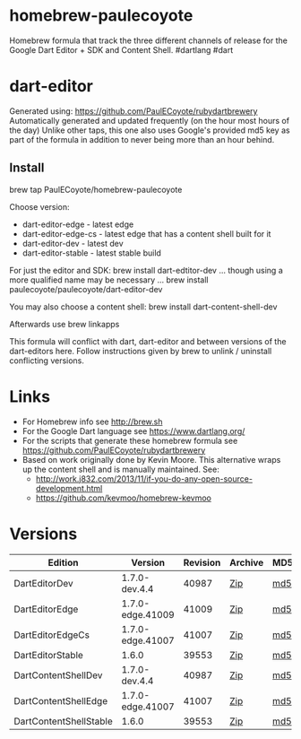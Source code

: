 homebrew-paulecoyote
====================

Homebrew formula that track the three different channels of release for the Google Dart Editor + SDK and Content Shell.  #dartlang #dart

dart-editor
===========

Generated using: https://github.com/PaulECoyote/rubydartbrewery
Automatically generated and updated frequently (on the hour most hours of the day)
Unlike other taps, this one also uses Google's provided md5 key as part of the formula in addition to never being more than an hour behind.

Install
-------
brew tap PaulECoyote/homebrew-paulecoyote

Choose version:
* dart-editor-edge - latest edge
* dart-editor-edge-cs - latest edge that has a content shell built for it
* dart-editor-dev - latest dev
* dart-editor-stable - latest stable build

For just the editor and SDK:
brew install dart-edtitor-dev
... though using a more qualified name may be necessary ...
brew install paulecoyote/paulecoyote/dart-editor-dev

You may also choose a content shell:
brew install dart-content-shell-dev

Afterwards use 
brew linkapps

This formula will conflict with dart, dart-editor and between versions of the dart-editors here.  Follow instructions given by brew to unlink / uninstall conflicting versions.

Links
=====
* For Homebrew info see http://brew.sh
* For the Google Dart language see https://www.dartlang.org/
* For the scripts that generate these homebrew formula see https://github.com/PaulECoyote/rubydartbrewery
* Based on work originally done by Kevin Moore. This alternative wraps up the content shell and is manually maintained.  See: 
    * http://work.j832.com/2013/11/if-you-do-any-open-source-development.html
    * https://github.com/kevmoo/homebrew-kevmoo

Versions
========
| Edition | Version | Revision | Archive | MD5 | Notes |
| ------- | ------- | -------- | ------- | --- | ----- |
| DartEditorDev | 1.7.0-dev.4.4 | 40987 | [Zip](https://storage.googleapis.com/dart-archive/channels/dev/release/40987/editor/darteditor-macos-x64.zip) | [md5](https://storage.googleapis.com/dart-archive/channels/dev/release/40987/editor/darteditor-macos-x64.zip.md5sum) | [Changes](https://storage.googleapis.com/dart-archive/channels/dev/release/latest/changelog.html) |
| DartEditorEdge | 1.7.0-edge.41009 | 41009 | [Zip](https://storage.googleapis.com/dart-archive/channels/be/raw/41009/editor/darteditor-macos-x64.zip) | [md5](https://storage.googleapis.com/dart-archive/channels/be/raw/41009/editor/darteditor-macos-x64.zip.md5sum) | - |
| DartEditorEdgeCs | 1.7.0-edge.41007 | 41007 | [Zip](https://storage.googleapis.com/dart-archive/channels/be/raw/41007/editor/darteditor-macos-x64.zip) | [md5](https://storage.googleapis.com/dart-archive/channels/be/raw/41007/editor/darteditor-macos-x64.zip.md5sum) | - |
| DartEditorStable | 1.6.0 | 39553 | [Zip](https://storage.googleapis.com/dart-archive/channels/stable/release/39553/editor/darteditor-macos-x64.zip) | [md5](https://storage.googleapis.com/dart-archive/channels/stable/release/39553/editor/darteditor-macos-x64.zip.md5sum) | [Changes](https://storage.googleapis.com/dart-archive/channels/stable/release/latest/changelog.html) |
| DartContentShellDev | 1.7.0-dev.4.4 | 40987 | [Zip](https://storage.googleapis.com/dart-archive/channels/dev/release/40987/dartium/content_shell-macos-ia32-release.zip) | [md5](https://storage.googleapis.com/dart-archive/channels/dev/release/40987/dartium/content_shell-macos-ia32-release.zip.md5sum) | - |
| DartContentShellEdge | 1.7.0-edge.41007 | 41007 | [Zip](https://storage.googleapis.com/dart-archive/channels/be/raw/41007/dartium/content_shell-macos-ia32-release.zip) | [md5](https://storage.googleapis.com/dart-archive/channels/be/raw/41007/dartium/content_shell-macos-ia32-release.zip.md5sum) | - |
| DartContentShellStable | 1.6.0 | 39553 | [Zip](https://storage.googleapis.com/dart-archive/channels/stable/release/39553/dartium/content_shell-macos-ia32-release.zip) | [md5](https://storage.googleapis.com/dart-archive/channels/stable/release/39553/dartium/content_shell-macos-ia32-release.zip.md5sum) | - |
